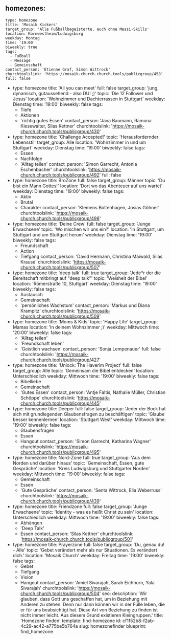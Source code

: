 homezones:
  -
    type: homezone
    title: 'Mosaik Kickers'
    target_group: 'Alle Fußballbegeisterte, auch ohne Messi-Skills'
    location: Kornwestheim/Ludwigsburg
    weekday: Montag
    time: '19:00'
    biweekly: true
    tags:
      - Fußball
      - Message
      - Gemeinschaft
    contact_person: 'Etienne Graf, Simon Wittrock'
    churchtoolslink: 'https://mosaik-church.church.tools/publicgroup/458'
    full: false
  -
    type: homezone
    title: 'All you can meet'
    full: false
    target_group: 'jung, dynamisch, gutaussehend - also DU! ;)'
    topic: 'Die 12 Follower und Jesus'
    location: 'Wohnzimmer und Dachterrassen in Stuttgart'
    weekday: Dienstag
    time: '19:00'
    biweekly: false
    tags:
      - Tiefe
      - Aktionen
      - 'richtig gutes Essen'
    contact_person: 'Jana Baumann, Ramona Kiesewalter, Silas Kettner'
    churchtoolslink: 'https://mosaik-church.church.tools/publicgroup/430'
  -
    type: homezone
    title: 'Challenge Accepted!'
    topic: 'Herausfordernder Lebensstil'
    target_group: Alle
    location: 'Wohnzimmer in und um Stuttgart'
    weekday: Dienstag
    time: '19:00'
    biweekly: false
    tags:
      - Essen
      - Nachfolge
      - 'Alltag teilen'
    contact_person: 'Simon Garrecht, Antonia Eschenbacher'
    churchtoolslink: 'https://mosaik-church.church.tools/publicgroup/492'
    full: false
  -
    type: homezone
    title: BroZone
    full: false
    target_group: Männer
    topic: 'Du bist ein Mann Gottes!'
    location: 'Dort wo das Abenteuer auf uns wartet'
    weekday: Dienstag
    time: '19:00'
    biweekly: false
    tags:
      - Aktiv
      - Brutal
      - Charakter
    contact_person: 'Klemens Boltenhagen, Josias Göhner'
    churchtoolslink: 'https://mosaik-church.church.tools/publicgroup/498'
  -
    type: homezone
    title: 'Deine Crew'
    full: false
    target_group: 'Junge Erwachsene'
    topic: 'Wo mischen wir uns ein?'
    location: 'In Stuttgart, um Stuttgart und um Stuttgart herum'
    weekday: Dienstag
    time: '19:00'
    biweekly: false
    tags:
      - Freundschaft
      - Action
      - Tiefgang
    contact_person: 'David Hermann, Christina Maiwald, Silas Krause'
    churchtoolslink: 'https://mosaik-church.church.tools/publicgroup/507'
  -
    type: homezone
    title: 'deep talk'
    full: true
    target_group: 'Jede*r der die Bereitschaft mitbringt auf "deep talk"'
    topic: 'Weisheit der Bibel'
    location: 'Römerstraße 10, Stuttgart'
    weekday: Dienstag
    time: '19:00'
    biweekly: false
    tags:
      - Austausch
      - Gemeinschaft
      - 'persönliches Wachstum'
    contact_person: 'Markus und Diana Krampitz'
    churchtoolslink: 'https://mosaik-church.church.tools/publicgroup/509'
  -
    type: homezone
    title: 'Moms & Kids'
    topic: 'Happy Life'
    target_group: Mamas
    location: 'In deinem Wohnzimmer ;)'
    weekday: Mittwoch
    time: '20:00'
    biweekly: false
    tags:
      - 'Alltag teilen'
      - 'Freundschaft leben'
      - 'Geistlich wachsen'
    contact_person: 'Sonja Lempenauer'
    full: false
    churchtoolslink: 'https://mosaik-church.church.tools/publicgroup/427'
  -
    type: homezone
    title: 'Unlock: The Haverim Project'
    full: false
    target_group: Alle
    topic: 'Gemeinsam die Bibel entdecken'
    location: Unterschiedlich
    weekday: Mittwoch
    time: '19:00'
    biweekly: false
    tags:
      - Bibelliebe
      - Gemeinschaft
      - 'Gutes Essen'
    contact_person: 'Antje Faltis, Nathalie Müller, Christian Schöppe'
    churchtoolslink: 'https://mosaik-church.church.tools/publicgroup/445'
  -
    type: homezone
    title: Deeper
    full: false
    target_group: 'Jeder der Bock hat sich mit grundlegenden Glaubensfragen zu beschäftigen'
    topic: 'Glaube besser kennenlernen'
    location: 'Stuttgart West'
    weekday: Mittwoch
    time: '19:00'
    biweekly: false
    tags:
      - Glaubensfragen
      - Essen
      - Hangout
    contact_person: 'Simon Garrecht, Katharina Wagner'
    churchtoolslink: 'https://mosaik-church.church.tools/publicgroup/495'
  -
    type: homezone
    title: Nord-Zone
    full: true
    target_group: 'Aus dem Norden und darüber hinaus'
    topic: 'Gemeinschaft, Essen, gute Gespräche'
    location: 'Kreis Ludwigsburg und Stuttgarter Norden'
    weekday: Mittwoch
    time: '19:00'
    biweekly: false
    tags:
      - Gemeinschaft
      - Essen
      - 'Gute Gespräche'
    contact_person: 'Senta Wittrock, Elia Weberruss'
    churchtoolslink: 'https://mosaik-church.church.tools/publicgroup/439'
  -
    type: homezone
    title: Friendzone
    full: false
    target_group: 'Junge Erwachsene'
    topic: 'Identity - was es heißt Christ zu sein'
    location: Unterschiedlich
    weekday: Mittwoch
    time: '19:00'
    biweekly: false
    tags:
      - Abhängen
      - 'Deep Talk'
      - Essen
    contact_person: 'Silas Kettner'
    churchtoolslink: 'https://mosaik-church.church.tools/publicgroup/501'
  -
    type: homezone
    title: Prayerzone
    full: false
    target_group: 'Du, genau du! - Alle'
    topic: 'Gebet verändert mehr als nur Situationen. Es verändert dich.'
    location: 'Mosaik Church'
    weekday: Freitag
    time: '19:00'
    biweekly: false
    tags:
      - Gebet
      - Tiefgang
      - Vision
      - Hangout
    contact_person: 'Amiel Sivarajah, Sarah Eichhorn, Yala Sivarajah'
    churchtoolslink: 'https://mosaik-church.church.tools/publicgroup/504'
seo:
  description: 'Wir glauben, dass Gott uns geschaffen hat, um in Beziehung mit Anderen zu stehen. Denn nur dann können wir in der Fülle leben, die er für uns beabsichtigt hat. Diese Art von Beziehung zu finden ist nicht immer leicht. Aus diesem Grund existieren Kleingruppen.'
title: 'Homezone finden'
template: find-homezone
id: cf1f52b8-f2ab-4c29-ac42-a775be5b764a
slug: homezonefinder
blueprint: find_homezone
